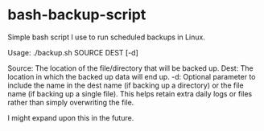 # bash-backup-script
Simple bash script I use to run scheduled backups in Linux.

Usage: ./backup.sh SOURCE DEST [-d]

Source: The location of the file/directory that will be backed up.
Dest: The location in which the backed up data will end up.
-d: Optional parameter to include the name in the dest name (if backing up a directory) or the file name (if backing up a single file). This helps retain extra daily logs or files rather than simply overwriting the file.

I might expand upon this in the future.
